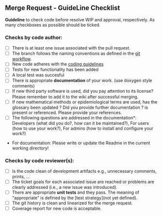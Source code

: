 ## Merge Request - GuideLine Checklist 

**Guideline** to check code before resolve WIP and approval, respectively.
As many checkboxes as possible should be ticked.

### Checks by code author:
* [ ] There is at least one issue associated with the pull request.
* [ ] The branch follows the naming conventions as defined in the [git workflow](git-workflow).
* [ ] New code adheres with the [coding guidelines](coding-guidelines)
* [ ] Tests for new functionality has been added
* [ ] A local test was succesful
* [ ] There is appropriate **documentation** of your work. (use doxygen style comments)
* [ ] If new third party software is used, did you pay attention to its license? Please remember to add it to the wiki after successful merging.
* [ ] If new mathematical methods or epidemiological terms are used, has the glossary been updated ? Did you provide further documentation ?
 is present or referenced. Please provide your references.
* [ ] The following questions are addressed in the documentation*:  Developers (what did you do?, how can it be maintained?), For users (how to use your work?), For admins (how to install and configure your work?)
* For documentation: Please write or update the Readme in the current working directory!

### Checks by code reviewer(s):
* [ ] Is the code clean of development artifacts e.g., unnecessary comments, prints, ...
* [ ] The ticket goals for each associated issue are reached or problems are clearly addressed (i.e., a new issue was introduced).
* [ ] There are appropriate **unit tests** and they pass. The meaning of "appropriate" is defined by the [test strategy](not yet defined).
* [ ] The git history is clean and linearized for the merge request.
* [ ] Coverage report for new code is acceptable. 

[1]: https://gitlab.dlr.de/hpc-against-corona/epidemiology/-/wikis/Git-workflow-and-change-process
[2]: https://github.com/DLR-SC/memilio/wiki/coding-guidelines
